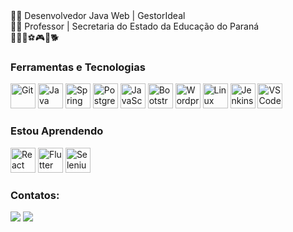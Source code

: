 <div>👨‍💻 Desenvolvedor Java Web | GestorIdeal</div>
<div>👨‍🏫 Professor | Secretaria do Estado da Educação do Paraná</div>
<div>🤟🎸💪⚽️🎮🥊🐕</div>

### Ferramentas e Tecnologias

<div>
  <img title="Git" src="https://cdn.jsdelivr.net/gh/devicons/devicon/icons/git/git-original.svg" width="40" height="40"/>
  <img title="Java" src="https://cdn.jsdelivr.net/gh/devicons/devicon/icons/java/java-plain-wordmark.svg" width="40" height="40"/> 
  <img title="Spring Framework" src="https://cdn.jsdelivr.net/gh/devicons/devicon/icons/spring/spring-original-wordmark.svg" width="40" height="40"/> 
  <img title="PostgreSQL" src="https://cdn.jsdelivr.net/gh/devicons/devicon/icons/postgresql/postgresql-original.svg" width="40" height="40"/>
  <img title="JavaScript" src="https://cdn.jsdelivr.net/gh/devicons/devicon/icons/javascript/javascript-original.svg" width="40" height="40"/>  
  <img title="Bootstrap" src="https://cdn.jsdelivr.net/gh/devicons/devicon/icons/bootstrap/bootstrap-original.svg" width="40" height="40"/>
  <img title="Wordpress" src="https://cdn.jsdelivr.net/gh/devicons/devicon/icons/wordpress/wordpress-original.svg" width="40" height="40"/>   
  <img title="Linux" src="https://cdn.jsdelivr.net/gh/devicons/devicon/icons/linux/linux-original.svg" width="40" height="40"/> 
  <img title="Jenkins" src="https://cdn.jsdelivr.net/gh/devicons/devicon/icons/jenkins/jenkins-original.svg" width="40" height="40"/>  
  <img title="VSCode" src="https://cdn.jsdelivr.net/gh/devicons/devicon/icons/vscode/vscode-original.svg" width="40" height="40"/>  
</div>

### Estou Aprendendo

<div>
  <img title="React" src="https://cdn.jsdelivr.net/gh/devicons/devicon/icons/react/  react-original-wordmark.svg" width="40" height="40"/>
  <img title="Flutter" src="https://cdn.jsdelivr.net/gh/devicons/devicon/icons/flutter/flutter-original.svg" width="40" height="40"/> 
  <img title="Selenium" src="https://cdn.jsdelivr.net/gh/devicons/devicon/icons/selenium/selenium-original.svg" width="40" height="40"/>
</div>

### Contatos:

<div>

<a href = "mailto:matheus.inacio@outlook.com"><img src="https://img.shields.io/badge/Email-D14836?style=for-the-badge&logo=gmail&logoColor=white" target="_blank"></a>
<a href="https://www.linkedin.com/in/matheusinacio" target="_blank"><img src="https://img.shields.io/badge/-LinkedIn-%230077B5?style=for-the-badge&logo=linkedin&logoColor=white" target="_blank"></a>   
</div>
